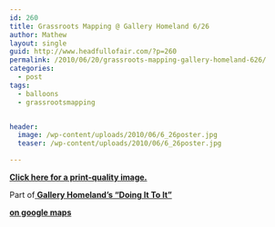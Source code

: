 ```yaml
---
id: 260
title: Grassroots Mapping @ Gallery Homeland 6/26
author: Mathew
layout: single
guid: http://www.headfullofair.com/?p=260
permalink: /2010/06/20/grassroots-mapping-gallery-homeland-626/
categories:
  - post
tags:
  - balloons
  - grassrootsmapping


header:
  image: /wp-content/uploads/2010/06/6_26poster.jpg
  teaser: /wp-content/uploads/2010/06/6_26poster.jpg

---
```



**[Click here for a print-quality image.][2]**

Part of[ **Gallery Homeland&#8217;s &#8220;Doing It To It&#8221;**][3]

**[on google maps][4]**

 [1]: http://www.headfullofair.com/wp-content/uploads/2010/06/6_26poster.jpg
 [2]: http://www.headfullofair.com/wp-content/uploads/2010/06/6_26poster_hi.jpg
 [3]: http://www.galleryhomeland.org/wordpress/
 [4]: http://maps.google.com/maps?oe=utf-8&rls=org.mozilla:en-US:official&client=firefox-a&um=1&ie=UTF-8&q=gallery+homeland+portland&fb=1&gl=us&hq=gallery+homeland&hnear=Portland,+OR&cid=0,0,2979532336757877572&ei=A6EeTLfrE5btnQfRh4nnAw&sa=X&oi=local_result&ct=image&resnum=1&ved=0CBcQnwIwAA